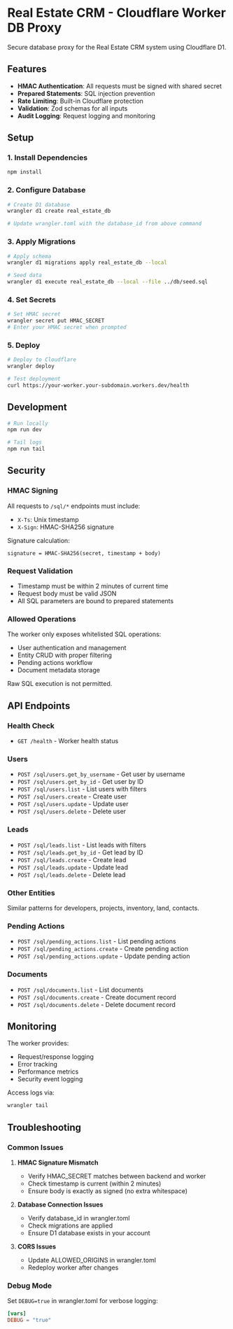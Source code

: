 # Real Estate CRM - Cloudflare Worker DB Proxy

Secure database proxy for the Real Estate CRM system using Cloudflare D1.

## Features

- **HMAC Authentication**: All requests must be signed with shared secret
- **Prepared Statements**: SQL injection prevention
- **Rate Limiting**: Built-in Cloudflare protection
- **Validation**: Zod schemas for all inputs
- **Audit Logging**: Request logging and monitoring

## Setup

### 1. Install Dependencies

```bash
npm install
```

### 2. Configure Database

```bash
# Create D1 database
wrangler d1 create real_estate_db

# Update wrangler.toml with the database_id from above command
```

### 3. Apply Migrations

```bash
# Apply schema
wrangler d1 migrations apply real_estate_db --local

# Seed data
wrangler d1 execute real_estate_db --local --file ../db/seed.sql
```

### 4. Set Secrets

```bash
# Set HMAC secret
wrangler secret put HMAC_SECRET
# Enter your HMAC secret when prompted
```

### 5. Deploy

```bash
# Deploy to Cloudflare
wrangler deploy

# Test deployment
curl https://your-worker.your-subdomain.workers.dev/health
```

## Development

```bash
# Run locally
npm run dev

# Tail logs
npm run tail
```

## Security

### HMAC Signing

All requests to `/sql/*` endpoints must include:
- `X-Ts`: Unix timestamp
- `X-Sign`: HMAC-SHA256 signature

Signature calculation:
```
signature = HMAC-SHA256(secret, timestamp + body)
```

### Request Validation

- Timestamp must be within 2 minutes of current time
- Request body must be valid JSON
- All SQL parameters are bound to prepared statements

### Allowed Operations

The worker only exposes whitelisted SQL operations:
- User authentication and management
- Entity CRUD with proper filtering
- Pending actions workflow
- Document metadata storage

Raw SQL execution is not permitted.

## API Endpoints

### Health Check
- `GET /health` - Worker health status

### Users
- `POST /sql/users.get_by_username` - Get user by username
- `POST /sql/users.get_by_id` - Get user by ID
- `POST /sql/users.list` - List users with filters
- `POST /sql/users.create` - Create user
- `POST /sql/users.update` - Update user
- `POST /sql/users.delete` - Delete user

### Leads
- `POST /sql/leads.list` - List leads with filters
- `POST /sql/leads.get_by_id` - Get lead by ID
- `POST /sql/leads.create` - Create lead
- `POST /sql/leads.update` - Update lead
- `POST /sql/leads.delete` - Delete lead

### Other Entities
Similar patterns for developers, projects, inventory, land, contacts.

### Pending Actions
- `POST /sql/pending_actions.list` - List pending actions
- `POST /sql/pending_actions.create` - Create pending action
- `POST /sql/pending_actions.update` - Update pending action

### Documents
- `POST /sql/documents.list` - List documents
- `POST /sql/documents.create` - Create document record
- `POST /sql/documents.delete` - Delete document record

## Monitoring

The worker provides:
- Request/response logging
- Error tracking
- Performance metrics
- Security event logging

Access logs via:
```bash
wrangler tail
```

## Troubleshooting

### Common Issues

1. **HMAC Signature Mismatch**
   - Verify HMAC_SECRET matches between backend and worker
   - Check timestamp is current (within 2 minutes)
   - Ensure body is exactly as signed (no extra whitespace)

2. **Database Connection Issues**
   - Verify database_id in wrangler.toml
   - Check migrations are applied
   - Ensure D1 database exists in your account

3. **CORS Issues**
   - Update ALLOWED_ORIGINS in wrangler.toml
   - Redeploy worker after changes

### Debug Mode

Set `DEBUG=true` in wrangler.toml for verbose logging:

```toml
[vars]
DEBUG = "true"
```